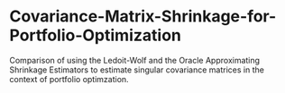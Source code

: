 # Covariance-Matrix-Shrinkage-for-Portfolio-Optimization
Comparison of using the Ledoit-Wolf and the Oracle Approximating Shrinkage Estimators to estimate singular covariance matrices in the context of portfolio optimzation.
